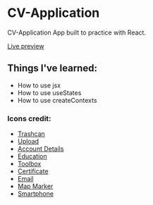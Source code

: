 # CV-Application

<p>CV-Application App built to practice with React.</p>
<a href="https://main--friendly-zuccutto-0fd26c.netlify.app/" target="_blank">Live preview</a>

<h2>Things I've learned:</h2>

<ul>
  <li>How to use jsx</li>
  <li>How to use useStates</li>
  <li>How to use createContexts</li>
</ul>

<h3>Icons credit:</H3>

<ul>
  <li><a href="https://www.svgrepo.com/svg/440696/trashcan" target="_blank" >Trashcan</a></li>
  <li><a href="https://www.svgrepo.com/svg/431356/upload" target="_blank" >Upload</a></li>
  <li><a href="https://pictogrammers.com/library/mdi/icon/account-details/" target="_blank" >Account Details</a></li>
  <li><a href="https://www.svgrepo.com/svg/308554/education-student-school-college" target="_blank" >Education</a></li>
  <li><a href="https://pictogrammers.com/library/mdi/icon/toolbox/" target="_blank" >Toolbox</a></li>
  <li><a href="https://www.svgrepo.com/svg/371758/certificate" target="_blank" >Certificate</a></li>
  <li><a href="https://pictogrammers.com/library/mdi/icon/email-outline/" target="_blank" >Email</a></li>
  <li><a href="https://pictogrammers.com/library/mdi/icon/map-marker-outline/" target="_blank" >Map Marker</a></li>
  <li><a href="https://www.svgrepo.com/svg/522281/smartphone" target="_blank" >Smartphone</a></li>
</ul>
